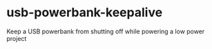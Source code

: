# usb-powerbank-keepalive
Keep a USB powerbank from shutting off while powering a low power project
